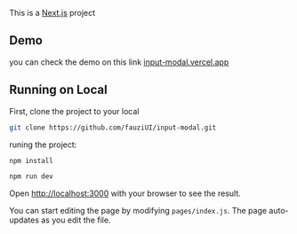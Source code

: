 This is a [Next.js](https://nextjs.org/) project

## Demo

you can check the demo on this link [input-modal.vercel.app](https://input-modal.vercel.app/) 

## Running on Local

First, clone the project to your local

```bash
git clone https://github.com/fauziUI/input-modal.git
```


runing the project:

```bash
npm install

npm run dev

```

Open [http://localhost:3000](http://localhost:3000) with your browser to see the result.

You can start editing the page by modifying `pages/index.js`. The page auto-updates as you edit the file.

